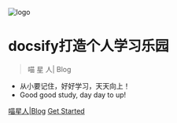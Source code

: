 ![logo](https://docsify.js.org/_media/icon.svg)

# docsify打造个人学习乐园

> 喵 星 人| Blog 

* 从小要记住，好好学习，天天向上！
* Good good study, day day to up!

[喵星人|Blog](https://blog.spring.tk)
[Get Started](/README.md)